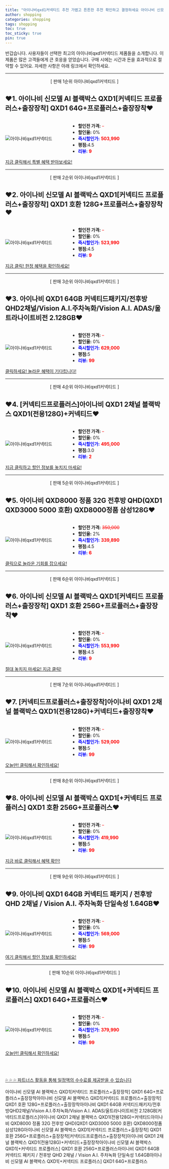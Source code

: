 ```yaml
---
title: "아이나비qxd1커넥티드 추천 가볍고 튼튼한 추천 확인하고 결정하세요 아이나비 신모델 AI 블랙박스 QXD1[커넥티드"
author: shopping
categories: shopping
tags: shopping
toc: true
toc_sticky: true
pin: true
---
```

반갑습니다. 사용자들이 선택한 최고의 아이나비qxd1커넥티드 제품들을 소개합니다. 이 제품은 많은 고객들에게 큰 호응을 얻었습니다. 구매 시에는 시간과 돈을 효과적으로 절약할 수 있어요. 자세한 사항은 아래 링크에서 확인하세요.

---
<p class="toplist" style="margin: 0 auto; display: block; width: fit-content;">[ 판매 1순위 아이나비qxd1커넥티드 ]</p>

<h2><strong>❤️1. 아이나비 신모델 AI 블랙박스 QXD1[커넥티드 프로플러스+출장장착] QXD1 64G+프로플러스+출장장착❤️</strong></h2>

<div style="display: flex; align-items: center;">
    <div style="flex: 0.4;">
        <img src="https://thumbnail7.coupangcdn.com/thumbnails/remote/230x230ex/image/vendor_inventory/0834/f84fecd255a0db1c213fb5ab447c29b95f4f7d08e1167e03b1eeb3384a6d.jpg" alt="아이나비qxd1커넥티드" style="max-width: 100%;">
    </div>
    <div style="flex: 0.6; margin-left: 10px;">
        <ul>
            <li><strong>할인전 가격:</strong> <del style="color: red;">-</del></li>
            <li><strong>할인율:</strong> 0%</li>
            <li><span style='color:blue'><strong>즉시할인가:</strong></span> <span style='color:red'><strong>503,990</strong></span></li>
            <li><strong>평점:</strong>4.5</li>
            <li><span style='color:blue'><strong>리뷰:</strong></span> <span style='color:red'><strong>9</strong></span></li>
        </ul>
    </div>
</div>
<div class="center">
    <a href="https://William4Davisa.github.io?lptag=AF9450613&subid=githubio&pageKey=7648611984&traceid=V0-153&itemId=20344768992&vendorItemId=87403857805" class="myButton">
        지금 클릭해서 특별 혜택 받아보세요!
    </a>
</div>


---
<p class="toplist" style="margin: 0 auto; display: block; width: fit-content;">[ 판매 2순위 아이나비qxd1커넥티드 ]</p>

<h2><strong>❤️2. 아이나비 신모델 AI 블랙박스 QXD1[커넥티드 프로플러스+출장장착] QXD1 호환 128G+프로플러스+출장장착❤️</strong></h2>

<div style="display: flex; align-items: center;">
    <div style="flex: 0.4;">
        <img src="https://thumbnail7.coupangcdn.com/thumbnails/remote/230x230ex/image/vendor_inventory/0834/f84fecd255a0db1c213fb5ab447c29b95f4f7d08e1167e03b1eeb3384a6d.jpg" alt="아이나비qxd1커넥티드" style="max-width: 100%;">
    </div>
    <div style="flex: 0.6; margin-left: 10px;">
        <ul>
            <li><strong>할인전 가격:</strong> <del style="color: red;">-</del></li>
            <li><strong>할인율:</strong> 0%</li>
            <li><span style='color:blue'><strong>즉시할인가:</strong></span> <span style='color:red'><strong>523,990</strong></span></li>
            <li><strong>평점:</strong>4.5</li>
            <li><span style='color:blue'><strong>리뷰:</strong></span> <span style='color:red'><strong>9</strong></span></li>
        </ul>
    </div>
</div>
<div class="center">
    <a href="https://William4Davisa.github.io?lptag=AF9450613&subid=githubio&pageKey=7648611984&traceid=V0-153&itemId=20344768990&vendorItemId=87403857818" class="myButton">
        지금 클릭! 한정 혜택을 확인하세요!
    </a>
</div>


---
<p class="toplist" style="margin: 0 auto; display: block; width: fit-content;">[ 판매 3순위 아이나비qxd1커넥티드 ]</p>

<h2><strong>❤️3. 아이나비 QXD1 64GB 커넥티드패키지/전후방QHD2채널/Vision A.I.주차녹화/Vision A.I. ADAS/울트라나이트비전 2.128GB❤️</strong></h2>

<div style="display: flex; align-items: center;">
    <div style="flex: 0.4;">
        <img src="https://thumbnail10.coupangcdn.com/thumbnails/remote/230x230ex/image/vendor_inventory/7607/3489f46d79a6738c398c4b55cf03c93472503ed66517a49730d7d68c9bcd.jpg" alt="아이나비qxd1커넥티드" style="max-width: 100%;">
    </div>
    <div style="flex: 0.6; margin-left: 10px;">
        <ul>
            <li><strong>할인전 가격:</strong> <del style="color: red;">-</del></li>
            <li><strong>할인율:</strong> 0%</li>
            <li><span style='color:blue'><strong>즉시할인가:</strong></span> <span style='color:red'><strong>629,000</strong></span></li>
            <li><strong>평점:</strong>5</li>
            <li><span style='color:blue'><strong>리뷰:</strong></span> <span style='color:red'><strong>99</strong></span></li>
        </ul>
    </div>
</div>
<div class="center">
    <a href="https://William4Davisa.github.io?lptag=AF9450613&subid=githubio&pageKey=8180689940&traceid=V0-153&itemId=23387268451&vendorItemId=90417215643" class="myButton">
        클릭하세요! 놀라운 혜택이 기다립니다!
    </a>
</div>


---
<p class="toplist" style="margin: 0 auto; display: block; width: fit-content;">[ 판매 4순위 아이나비qxd1커넥티드 ]</p>

<h2><strong>❤️4. [커넥티드프로플러스]아이나비 QXD1 2채널 블랙박스 QXD1(전용128G)+커넥티드❤️</strong></h2>

<div style="display: flex; align-items: center;">
    <div style="flex: 0.4;">
        <img src="https://thumbnail10.coupangcdn.com/thumbnails/remote/230x230ex/image/vendor_inventory/5c17/6adef196c0c369d1c74f8dc9f7bbc92c288168fab7a1583c89eed21557f1.png" alt="아이나비qxd1커넥티드" style="max-width: 100%;">
    </div>
    <div style="flex: 0.6; margin-left: 10px;">
        <ul>
            <li><strong>할인전 가격:</strong> <del style="color: red;">-</del></li>
            <li><strong>할인율:</strong> 0%</li>
            <li><span style='color:blue'><strong>즉시할인가:</strong></span> <span style='color:red'><strong>495,000</strong></span></li>
            <li><strong>평점:</strong>3.0</li>
            <li><span style='color:blue'><strong>리뷰:</strong></span> <span style='color:red'><strong>2</strong></span></li>
        </ul>
    </div>
</div>
<div class="center">
    <a href="https://William4Davisa.github.io?lptag=AF9450613&subid=githubio&pageKey=7643787198&traceid=V0-153&itemId=20318576576&vendorItemId=87404053216" class="myButton">
        지금 클릭하고 할인 정보를 놓치지 마세요!
    </a>
</div>


---
<p class="toplist" style="margin: 0 auto; display: block; width: fit-content;">[ 판매 5순위 아이나비qxd1커넥티드 ]</p>

<h2><strong>❤️5. 아이나비 QXD8000 정품 32G 전후방 QHD(QXD1 QXD3000 5000 호환) QXD8000정품 삼성128G❤️</strong></h2>

<div style="display: flex; align-items: center;">
    <div style="flex: 0.4;">
        <img src="https://thumbnail6.coupangcdn.com/thumbnails/remote/230x230ex/image/vendor_inventory/604c/f1e487d0ebd4cdab2ccecf74c2530d23d81acc53e583d37fb18059079079.png" alt="아이나비qxd1커넥티드" style="max-width: 100%;">
    </div>
    <div style="flex: 0.6; margin-left: 10px;">
        <ul>
            <li><strong>할인전 가격:</strong> <del style="color: red;">350,000</del></li>
            <li><strong>할인율:</strong> 2%</li>
            <li><span style='color:blue'><strong>즉시할인가:</strong></span> <span style='color:red'><strong>339,890</strong></span></li>
            <li><strong>평점:</strong>4.5</li>
            <li><span style='color:blue'><strong>리뷰:</strong></span> <span style='color:red'><strong>6</strong></span></li>
        </ul>
    </div>
</div>
<div class="center">
    <a href="https://William4Davisa.github.io?lptag=AF9450613&subid=githubio&pageKey=7731114833&traceid=V0-153&itemId=20774900867&vendorItemId=87844768783" class="myButton">
        클릭으로 놀라운 기회를 잡으세요!
    </a>
</div>


---
<p class="toplist" style="margin: 0 auto; display: block; width: fit-content;">[ 판매 6순위 아이나비qxd1커넥티드 ]</p>

<h2><strong>❤️6. 아이나비 신모델 AI 블랙박스 QXD1[커넥티드 프로플러스+출장장착] QXD1 호환 256G+프로플러스+출장장착❤️</strong></h2>

<div style="display: flex; align-items: center;">
    <div style="flex: 0.4;">
        <img src="https://thumbnail7.coupangcdn.com/thumbnails/remote/230x230ex/image/vendor_inventory/0834/f84fecd255a0db1c213fb5ab447c29b95f4f7d08e1167e03b1eeb3384a6d.jpg" alt="아이나비qxd1커넥티드" style="max-width: 100%;">
    </div>
    <div style="flex: 0.6; margin-left: 10px;">
        <ul>
            <li><strong>할인전 가격:</strong> <del style="color: red;">-</del></li>
            <li><strong>할인율:</strong> 0%</li>
            <li><span style='color:blue'><strong>즉시할인가:</strong></span> <span style='color:red'><strong>553,990</strong></span></li>
            <li><strong>평점:</strong>4.5</li>
            <li><span style='color:blue'><strong>리뷰:</strong></span> <span style='color:red'><strong>9</strong></span></li>
        </ul>
    </div>
</div>
<div class="center">
    <a href="https://William4Davisa.github.io?lptag=AF9450613&subid=githubio&pageKey=7648611984&traceid=V0-153&itemId=20344768991&vendorItemId=87403857792" class="myButton">
        절대 놓치지 마세요! 지금 클릭!
    </a>
</div>


---
<p class="toplist" style="margin: 0 auto; display: block; width: fit-content;">[ 판매 7순위 아이나비qxd1커넥티드 ]</p>

<h2><strong>❤️7. [커넥티드프로플러스+출장장착]아이나비 QXD1 2채널 블랙박스 QXD1(전용128G)+커넥티드+출장장착❤️</strong></h2>

<div style="display: flex; align-items: center;">
    <div style="flex: 0.4;">
        <img src="https://thumbnail10.coupangcdn.com/thumbnails/remote/230x230ex/image/vendor_inventory/5c17/6adef196c0c369d1c74f8dc9f7bbc92c288168fab7a1583c89eed21557f1.png" alt="아이나비qxd1커넥티드" style="max-width: 100%;">
    </div>
    <div style="flex: 0.6; margin-left: 10px;">
        <ul>
            <li><strong>할인전 가격:</strong> <del style="color: red;">-</del></li>
            <li><strong>할인율:</strong> 0%</li>
            <li><span style='color:blue'><strong>즉시할인가:</strong></span> <span style='color:red'><strong>529,000</strong></span></li>
            <li><strong>평점:</strong>5</li>
            <li><span style='color:blue'><strong>리뷰:</strong></span> <span style='color:red'><strong>99</strong></span></li>
        </ul>
    </div>
</div>
<div class="center">
    <a href="https://William4Davisa.github.io?lptag=AF9450613&subid=githubio&pageKey=7643790644&traceid=V0-153&itemId=20318594869&vendorItemId=87404071533" class="myButton">
        오늘만! 클릭해서 확인하세요!
    </a>
</div>


---
<p class="toplist" style="margin: 0 auto; display: block; width: fit-content;">[ 판매 8순위 아이나비qxd1커넥티드 ]</p>

<h2><strong>❤️8. 아이나비 신모델 AI 블랙박스 QXD1[+커넥티드 프로플러스] QXD1 호환 256G+프로플러스❤️</strong></h2>

<div style="display: flex; align-items: center;">
    <div style="flex: 0.4;">
        <img src="https://thumbnail7.coupangcdn.com/thumbnails/remote/230x230ex/image/vendor_inventory/0834/f84fecd255a0db1c213fb5ab447c29b95f4f7d08e1167e03b1eeb3384a6d.jpg" alt="아이나비qxd1커넥티드" style="max-width: 100%;">
    </div>
    <div style="flex: 0.6; margin-left: 10px;">
        <ul>
            <li><strong>할인전 가격:</strong> <del style="color: red;">-</del></li>
            <li><strong>할인율:</strong> 0%</li>
            <li><span style='color:blue'><strong>즉시할인가:</strong></span> <span style='color:red'><strong>419,990</strong></span></li>
            <li><strong>평점:</strong>5</li>
            <li><span style='color:blue'><strong>리뷰:</strong></span> <span style='color:red'><strong>99</strong></span></li>
        </ul>
    </div>
</div>
<div class="center">
    <a href="https://William4Davisa.github.io?lptag=AF9450613&subid=githubio&pageKey=7921445971&traceid=V0-153&itemId=21763005559&vendorItemId=87625686125" class="myButton">
        지금 바로 클릭해서 혜택 확인!
    </a>
</div>


---
<p class="toplist" style="margin: 0 auto; display: block; width: fit-content;">[ 판매 9순위 아이나비qxd1커넥티드 ]</p>

<h2><strong>❤️9. 아이나비 QXD1 64GB 커넥티드 패키지 / 전후방 QHD 2채널 / Vision A.I. 주차녹화 단일속성 1.64GB❤️</strong></h2>

<div style="display: flex; align-items: center;">
    <div style="flex: 0.4;">
        <img src="https://thumbnail10.coupangcdn.com/thumbnails/remote/230x230ex/image/vendor_inventory/7607/3489f46d79a6738c398c4b55cf03c93472503ed66517a49730d7d68c9bcd.jpg" alt="아이나비qxd1커넥티드" style="max-width: 100%;">
    </div>
    <div style="flex: 0.6; margin-left: 10px;">
        <ul>
            <li><strong>할인전 가격:</strong> <del style="color: red;">-</del></li>
            <li><strong>할인율:</strong> 0%</li>
            <li><span style='color:blue'><strong>즉시할인가:</strong></span> <span style='color:red'><strong>569,000</strong></span></li>
            <li><strong>평점:</strong>5</li>
            <li><span style='color:blue'><strong>리뷰:</strong></span> <span style='color:red'><strong>99</strong></span></li>
        </ul>
    </div>
</div>
<div class="center">
    <a href="https://William4Davisa.github.io?lptag=AF9450613&subid=githubio&pageKey=7958232954&traceid=V0-153&itemId=21998025868&vendorItemId=90417215648" class="myButton">
        여기 클릭해서 할인 정보를 확인하세요!
    </a>
</div>


---
<p class="toplist" style="margin: 0 auto; display: block; width: fit-content;">[ 판매 10순위 아이나비qxd1커넥티드 ]</p>

<h2><strong>❤️10. 아이나비 신모델 AI 블랙박스 QXD1[+커넥티드 프로플러스] QXD1 64G+프로플러스❤️</strong></h2>

<div style="display: flex; align-items: center;">
    <div style="flex: 0.4;">
        <img src="https://thumbnail7.coupangcdn.com/thumbnails/remote/230x230ex/image/vendor_inventory/0834/f84fecd255a0db1c213fb5ab447c29b95f4f7d08e1167e03b1eeb3384a6d.jpg" alt="아이나비qxd1커넥티드" style="max-width: 100%;">
    </div>
    <div style="flex: 0.6; margin-left: 10px;">
        <ul>
            <li><strong>할인전 가격:</strong> <del style="color: red;">-</del></li>
            <li><strong>할인율:</strong> 0%</li>
            <li><span style='color:blue'><strong>즉시할인가:</strong></span> <span style='color:red'><strong>379,990</strong></span></li>
            <li><strong>평점:</strong>5</li>
            <li><span style='color:blue'><strong>리뷰:</strong></span> <span style='color:red'><strong>99</strong></span></li>
        </ul>
    </div>
</div>
<div class="center">
    <a href="https://William4Davisa.github.io?lptag=AF9450613&subid=githubio&pageKey=7921445971&traceid=V0-153&itemId=21763005556&vendorItemId=87625686109" class="myButton">
        오늘만! 클릭해서 확인하세요!
    </a>
</div>

<br><br><br>[💦 💦 💦 파트너스 활동을 통해 일정액의 수수료를 제공받을 수 있습니다](https://link.coupang.com/a/bcpT2c)<br><br>아이나비 신모델 AI 블랙박스 QXD1[커넥티드 프로플러스+출장장착] QXD1 64G+프로플러스+출장장착아이나비 신모델 AI 블랙박스 QXD1[커넥티드 프로플러스+출장장착] QXD1 호환 128G+프로플러스+출장장착아이나비 QXD1 64GB 커넥티드패키지/전후방QHD2채널/Vision A.I.주차녹화/Vision A.I. ADAS/울트라나이트비전 2.128GB[커넥티드프로플러스]아이나비 QXD1 2채널 블랙박스 QXD1(전용128G)+커넥티드아이나비 QXD8000 정품 32G 전후방 QHD(QXD1 QXD3000 5000 호환) QXD8000정품 삼성128G아이나비 신모델 AI 블랙박스 QXD1[커넥티드 프로플러스+출장장착] QXD1 호환 256G+프로플러스+출장장착[커넥티드프로플러스+출장장착]아이나비 QXD1 2채널 블랙박스 QXD1(전용128G)+커넥티드+출장장착아이나비 신모델 AI 블랙박스 QXD1[+커넥티드 프로플러스] QXD1 호환 256G+프로플러스아이나비 QXD1 64GB 커넥티드 패키지 / 전후방 QHD 2채널 / Vision A.I. 주차녹화 단일속성 1.64GB아이나비 신모델 AI 블랙박스 QXD1[+커넥티드 프로플러스] QXD1 64G+프로플러스